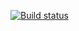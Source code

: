 [![Build status](https://ci.appveyor.com/api/projects/status/du51vfogyn6aj995?svg=true)](https://ci.appveyor.com/project/Konstantin23122/gradle-2)
